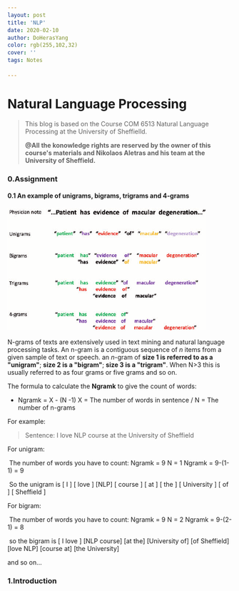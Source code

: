 ```yaml
---
layout: post
title: 'NLP'
date: 2020-02-10
author: DoHerasYang
color: rgb(255,102,32)
cover: ''
tags: Notes

---
```


# Natural Language Processing



> This blog is based on the Course COM 6513 Natural Language Processing at the University of Sheffielld. 
>
> **@All the konowledge rights are reserved by the owner of this course's materials and Nikolaos Aletras and his team at the University of Sheffield.**

### 0.Assignment

#### 0.1 An example of unigrams, bigrams, trigrams and 4-grams 

![An-example-of-unigrams-bigrams-trigrams-and-4-grams-extracted-from-the-clinical-phrase](/Pictures/NLP/An-example-of-unigrams-bigrams-trigrams-and-4-grams-extracted-from-the-clinical-phrase.png)

N-grams of texts are extensively used in text mining and natural language processing tasks. An n-gram is a contiguous sequence of *n* items from a given sample of text or speech. an *n*-gram of **size 1 is referred to as a "unigram"**; **size 2 is a "bigram"**; **size 3 is a "trigram"**. When N>3 this is usually referred to as four grams or five grams and so on.

The formula to calculate the **Ngramk** to give the count of words:

+ Ngramk = X - (N -1)						X = The number of words in sentence / N = The number of n-grams 

For example:

>  Sentence:    I love NLP course at the University of Sheffield

For unigram:

​	The number of words you have to count:     Ngramk = 9	N = 1	Ngramk = 9-(1-1) = 9

​	So the unigram is [ I ] [ love ] [NLP] [ course ] [ at ] [ the ] [ University ] [ of ] [ Sheffield ]

For bigram:

​	The number of words you have to count:     Ngramk = 9	N = 2	Ngramk = 9-(2-1) = 8

​	so the bigram is [ I love ] [NLP course] [at the] [University of] [of Sheffield] [love NLP] [course at] [the University]	

and so on...



### 1.Introduction

























